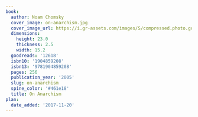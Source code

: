 ```yaml
---
book:
  author: Noam Chomsky
  cover_image: on-anarchism.jpg
  cover_image_url: https://i.gr-assets.com/images/S/compressed.photo.goodreads.com/books/1328694314l/12618._SX98_.jpg
  dimensions:
    height: 23.0
    thickness: 2.5
    width: 15.2
  goodreads: '12618'
  isbn10: '1904859208'
  isbn13: '9781904859208'
  pages: 256
  publication_year: '2005'
  slug: on-anarchism
  spine_color: '#461e18'
  title: On Anarchism
plan:
  date_added: '2017-11-20'
---
```

